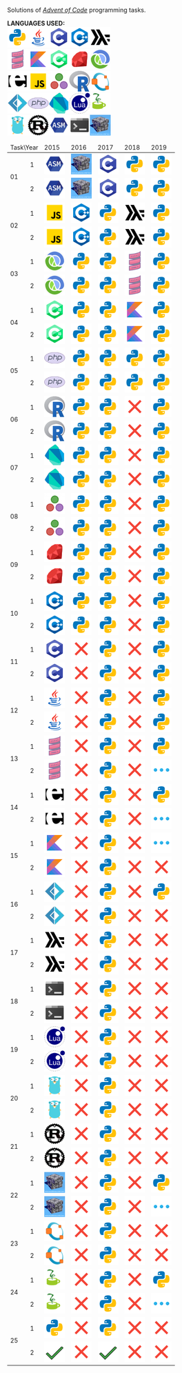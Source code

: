 Solutions  of <cite>[Advent of Code][1]</cite> programming tasks.

**LANGUAGES USED:**<br>
<img src="misc/images/py.png" width="48" height="48"><img src="misc/images/java.png" width="48" height="48"><img src="misc/images/c.png" width="48" height="48"><img src="misc/images/cpp.png" width="48" height="48"><img src="misc/images/hs.png" width="48" height="48"><br>
<img src="misc/images/scala.png" width="48" height="48"><img src="misc/images/kt.png" width="48" height="48"><img src="misc/images/cs.png" width="48" height="48"><img src="misc/images/rb.png" width="48" height="48"><img src="misc/images/clj.png" width="48" height="48"><br>
<img src="misc/images/erl.png" width="48" height="48"><img src="misc/images/js.png" width="48" height="48"><img src="misc/images/jl.png" width="48" height="48"><img src="misc/images/r.png" width="48" height="48"><img src="misc/images/m.png" width="48" height="48"><br>
<img src="misc/images/fs.png" width="48" height="48"><img src="misc/images/php.png" width="48" height="48"><img src="misc/images/dart.png" width="48" height="48"><img src="misc/images/lua.png" width="48" height="48"><img src="misc/images/jy.png" width="48" height="48"><br>
<img src="misc/images/go.png" width="48" height="48"><img src="misc/images/rs.png" width="48" height="48"><img src="misc/images/asm.png" width="48" height="48"><img src="misc/images/sh.png" width="48" height="48"><img src="misc/images/icn.png" width="48" height="48"><br><table>
<thead>
	<tr>
		<td colspan="2">Task\Year</td>
		<td>2015</td>
		<td>2016</td>
		<td>2017</td>
		<td>2018</td>
		<td>2019</td>
	</tr>
</thead>
<tbody>
	<tr>
		<td rowspan="2">01</td>
		<td>1</td>
		<td><img src="misc/images/asm.png" width="48" height="48"></td>
		<td><img src="misc/images/icn.png" width="48" height="48"></td>
		<td><img src="misc/images/c.png" width="48" height="48"></td>
		<td><img src="misc/images/py.png" width="48" height="48"></td>
		<td><img src="misc/images/py.png" width="48" height="48"></td>
	</tr>
	<tr>
		<td>2</td>
		<td><img src="misc/images/asm.png" width="48" height="48"></td>
		<td><img src="misc/images/icn.png" width="48" height="48"></td>
		<td><img src="misc/images/c.png" width="48" height="48"></td>
		<td><img src="misc/images/py.png" width="48" height="48"></td>
		<td><img src="misc/images/py.png" width="48" height="48"></td>
	</tr>
	<tr>
		<td rowspan="2">02</td>
		<td>1</td>
		<td><img src="misc/images/js.png" width="48" height="48"></td>
		<td><img src="misc/images/cpp.png" width="48" height="48"></td>
		<td><img src="misc/images/py.png" width="48" height="48"></td>
		<td><img src="misc/images/hs.png" width="48" height="48"></td>
		<td><img src="misc/images/py.png" width="48" height="48"></td>
	</tr>
	<tr>
		<td>2</td>
		<td><img src="misc/images/js.png" width="48" height="48"></td>
		<td><img src="misc/images/cpp.png" width="48" height="48"></td>
		<td><img src="misc/images/py.png" width="48" height="48"></td>
		<td><img src="misc/images/hs.png" width="48" height="48"></td>
		<td><img src="misc/images/py.png" width="48" height="48"></td>
	</tr>
	<tr>
		<td rowspan="2">03</td>
		<td>1</td>
		<td><img src="misc/images/clj.png" width="48" height="48"></td>
		<td><img src="misc/images/py.png" width="48" height="48"></td>
		<td><img src="misc/images/py.png" width="48" height="48"></td>
		<td><img src="misc/images/scala.png" width="48" height="48"></td>
		<td><img src="misc/images/py.png" width="48" height="48"></td>
	</tr>
	<tr>
		<td>2</td>
		<td><img src="misc/images/clj.png" width="48" height="48"></td>
		<td><img src="misc/images/py.png" width="48" height="48"></td>
		<td><img src="misc/images/py.png" width="48" height="48"></td>
		<td><img src="misc/images/scala.png" width="48" height="48"></td>
		<td><img src="misc/images/py.png" width="48" height="48"></td>
	</tr>
	<tr>
		<td rowspan="2">04</td>
		<td>1</td>
		<td><img src="misc/images/cs.png" width="48" height="48"></td>
		<td><img src="misc/images/py.png" width="48" height="48"></td>
		<td><img src="misc/images/py.png" width="48" height="48"></td>
		<td><img src="misc/images/kt.png" width="48" height="48"></td>
		<td><img src="misc/images/py.png" width="48" height="48"></td>
	</tr>
	<tr>
		<td>2</td>
		<td><img src="misc/images/cs.png" width="48" height="48"></td>
		<td><img src="misc/images/py.png" width="48" height="48"></td>
		<td><img src="misc/images/py.png" width="48" height="48"></td>
		<td><img src="misc/images/kt.png" width="48" height="48"></td>
		<td><img src="misc/images/py.png" width="48" height="48"></td>
	</tr>
	<tr>
		<td rowspan="2">05</td>
		<td>1</td>
		<td><img src="misc/images/php.png" width="48" height="48"></td>
		<td><img src="misc/images/py.png" width="48" height="48"></td>
		<td><img src="misc/images/py.png" width="48" height="48"></td>
		<td><img src="misc/images/py.png" width="48" height="48"></td>
		<td><img src="misc/images/py.png" width="48" height="48"></td>
	</tr>
	<tr>
		<td>2</td>
		<td><img src="misc/images/php.png" width="48" height="48"></td>
		<td><img src="misc/images/py.png" width="48" height="48"></td>
		<td><img src="misc/images/py.png" width="48" height="48"></td>
		<td><img src="misc/images/py.png" width="48" height="48"></td>
		<td><img src="misc/images/py.png" width="48" height="48"></td>
	</tr>
	<tr>
		<td rowspan="2">06</td>
		<td>1</td>
		<td><img src="misc/images/r.png" width="48" height="48"></td>
		<td><img src="misc/images/py.png" width="48" height="48"></td>
		<td><img src="misc/images/py.png" width="48" height="48"></td>
		<td><img src="misc/images/delete-sign.png" width="48" height="48"></td>
		<td><img src="misc/images/py.png" width="48" height="48"></td>
	</tr>
	<tr>
		<td>2</td>
		<td><img src="misc/images/r.png" width="48" height="48"></td>
		<td><img src="misc/images/py.png" width="48" height="48"></td>
		<td><img src="misc/images/py.png" width="48" height="48"></td>
		<td><img src="misc/images/delete-sign.png" width="48" height="48"></td>
		<td><img src="misc/images/py.png" width="48" height="48"></td>
	</tr>
	<tr>
		<td rowspan="2">07</td>
		<td>1</td>
		<td><img src="misc/images/dart.png" width="48" height="48"></td>
		<td><img src="misc/images/py.png" width="48" height="48"></td>
		<td><img src="misc/images/py.png" width="48" height="48"></td>
		<td><img src="misc/images/delete-sign.png" width="48" height="48"></td>
		<td><img src="misc/images/py.png" width="48" height="48"></td>
	</tr>
	<tr>
		<td>2</td>
		<td><img src="misc/images/dart.png" width="48" height="48"></td>
		<td><img src="misc/images/py.png" width="48" height="48"></td>
		<td><img src="misc/images/py.png" width="48" height="48"></td>
		<td><img src="misc/images/delete-sign.png" width="48" height="48"></td>
		<td><img src="misc/images/py.png" width="48" height="48"></td>
	</tr>
	<tr>
		<td rowspan="2">08</td>
		<td>1</td>
		<td><img src="misc/images/jl.png" width="48" height="48"></td>
		<td><img src="misc/images/py.png" width="48" height="48"></td>
		<td><img src="misc/images/py.png" width="48" height="48"></td>
		<td><img src="misc/images/delete-sign.png" width="48" height="48"></td>
		<td><img src="misc/images/py.png" width="48" height="48"></td>
	</tr>
	<tr>
		<td>2</td>
		<td><img src="misc/images/jl.png" width="48" height="48"></td>
		<td><img src="misc/images/py.png" width="48" height="48"></td>
		<td><img src="misc/images/py.png" width="48" height="48"></td>
		<td><img src="misc/images/delete-sign.png" width="48" height="48"></td>
		<td><img src="misc/images/py.png" width="48" height="48"></td>
	</tr>
	<tr>
		<td rowspan="2">09</td>
		<td>1</td>
		<td><img src="misc/images/rb.png" width="48" height="48"></td>
		<td><img src="misc/images/py.png" width="48" height="48"></td>
		<td><img src="misc/images/py.png" width="48" height="48"></td>
		<td><img src="misc/images/delete-sign.png" width="48" height="48"></td>
		<td><img src="misc/images/py.png" width="48" height="48"></td>
	</tr>
	<tr>
		<td>2</td>
		<td><img src="misc/images/rb.png" width="48" height="48"></td>
		<td><img src="misc/images/py.png" width="48" height="48"></td>
		<td><img src="misc/images/py.png" width="48" height="48"></td>
		<td><img src="misc/images/delete-sign.png" width="48" height="48"></td>
		<td><img src="misc/images/py.png" width="48" height="48"></td>
	</tr>
	<tr>
		<td rowspan="2">10</td>
		<td>1</td>
		<td><img src="misc/images/cpp.png" width="48" height="48"></td>
		<td><img src="misc/images/py.png" width="48" height="48"></td>
		<td><img src="misc/images/py.png" width="48" height="48"></td>
		<td><img src="misc/images/delete-sign.png" width="48" height="48"></td>
		<td><img src="misc/images/py.png" width="48" height="48"></td>
	</tr>
	<tr>
		<td>2</td>
		<td><img src="misc/images/cpp.png" width="48" height="48"></td>
		<td><img src="misc/images/py.png" width="48" height="48"></td>
		<td><img src="misc/images/py.png" width="48" height="48"></td>
		<td><img src="misc/images/delete-sign.png" width="48" height="48"></td>
		<td><img src="misc/images/py.png" width="48" height="48"></td>
	</tr>
	<tr>
		<td rowspan="2">11</td>
		<td>1</td>
		<td><img src="misc/images/c.png" width="48" height="48"></td>
		<td><img src="misc/images/delete-sign.png" width="48" height="48"></td>
		<td><img src="misc/images/py.png" width="48" height="48"></td>
		<td><img src="misc/images/delete-sign.png" width="48" height="48"></td>
		<td><img src="misc/images/py.png" width="48" height="48"></td>
	</tr>
	<tr>
		<td>2</td>
		<td><img src="misc/images/c.png" width="48" height="48"></td>
		<td><img src="misc/images/delete-sign.png" width="48" height="48"></td>
		<td><img src="misc/images/py.png" width="48" height="48"></td>
		<td><img src="misc/images/delete-sign.png" width="48" height="48"></td>
		<td><img src="misc/images/py.png" width="48" height="48"></td>
	</tr>
	<tr>
		<td rowspan="2">12</td>
		<td>1</td>
		<td><img src="misc/images/java.png" width="48" height="48"></td>
		<td><img src="misc/images/delete-sign.png" width="48" height="48"></td>
		<td><img src="misc/images/py.png" width="48" height="48"></td>
		<td><img src="misc/images/delete-sign.png" width="48" height="48"></td>
		<td><img src="misc/images/py.png" width="48" height="48"></td>
	</tr>
	<tr>
		<td>2</td>
		<td><img src="misc/images/java.png" width="48" height="48"></td>
		<td><img src="misc/images/delete-sign.png" width="48" height="48"></td>
		<td><img src="misc/images/py.png" width="48" height="48"></td>
		<td><img src="misc/images/delete-sign.png" width="48" height="48"></td>
		<td><img src="misc/images/py.png" width="48" height="48"></td>
	</tr>
	<tr>
		<td rowspan="2">13</td>
		<td>1</td>
		<td><img src="misc/images/scala.png" width="48" height="48"></td>
		<td><img src="misc/images/delete-sign.png" width="48" height="48"></td>
		<td><img src="misc/images/py.png" width="48" height="48"></td>
		<td><img src="misc/images/delete-sign.png" width="48" height="48"></td>
		<td><img src="misc/images/py.png" width="48" height="48"></td>
	</tr>
	<tr>
		<td>2</td>
		<td><img src="misc/images/scala.png" width="48" height="48"></td>
		<td><img src="misc/images/delete-sign.png" width="48" height="48"></td>
		<td><img src="misc/images/py.png" width="48" height="48"></td>
		<td><img src="misc/images/delete-sign.png" width="48" height="48"></td>
		<td><img src="misc/images/more.png" width="48" height="48"></td>
	</tr>
	<tr>
		<td rowspan="2">14</td>
		<td>1</td>
		<td><img src="misc/images/erl.png" width="48" height="48"></td>
		<td><img src="misc/images/delete-sign.png" width="48" height="48"></td>
		<td><img src="misc/images/py.png" width="48" height="48"></td>
		<td><img src="misc/images/delete-sign.png" width="48" height="48"></td>
		<td><img src="misc/images/py.png" width="48" height="48"></td>
	</tr>
	<tr>
		<td>2</td>
		<td><img src="misc/images/erl.png" width="48" height="48"></td>
		<td><img src="misc/images/delete-sign.png" width="48" height="48"></td>
		<td><img src="misc/images/py.png" width="48" height="48"></td>
		<td><img src="misc/images/delete-sign.png" width="48" height="48"></td>
		<td><img src="misc/images/more.png" width="48" height="48"></td>
	</tr>
	<tr>
		<td rowspan="2">15</td>
		<td>1</td>
		<td><img src="misc/images/kt.png" width="48" height="48"></td>
		<td><img src="misc/images/delete-sign.png" width="48" height="48"></td>
		<td><img src="misc/images/py.png" width="48" height="48"></td>
		<td><img src="misc/images/delete-sign.png" width="48" height="48"></td>
		<td><img src="misc/images/more.png" width="48" height="48"></td>
	</tr>
	<tr>
		<td>2</td>
		<td><img src="misc/images/kt.png" width="48" height="48"></td>
		<td><img src="misc/images/delete-sign.png" width="48" height="48"></td>
		<td><img src="misc/images/py.png" width="48" height="48"></td>
		<td><img src="misc/images/delete-sign.png" width="48" height="48"></td>
		<td><img src="misc/images/delete-sign.png" width="48" height="48"></td>
	</tr>
	<tr>
		<td rowspan="2">16</td>
		<td>1</td>
		<td><img src="misc/images/fs.png" width="48" height="48"></td>
		<td><img src="misc/images/delete-sign.png" width="48" height="48"></td>
		<td><img src="misc/images/py.png" width="48" height="48"></td>
		<td><img src="misc/images/delete-sign.png" width="48" height="48"></td>
		<td><img src="misc/images/py.png" width="48" height="48"></td>
	</tr>
	<tr>
		<td>2</td>
		<td><img src="misc/images/fs.png" width="48" height="48"></td>
		<td><img src="misc/images/delete-sign.png" width="48" height="48"></td>
		<td><img src="misc/images/py.png" width="48" height="48"></td>
		<td><img src="misc/images/delete-sign.png" width="48" height="48"></td>
		<td><img src="misc/images/delete-sign.png" width="48" height="48"></td>
	</tr>
	<tr>
		<td rowspan="2">17</td>
		<td>1</td>
		<td><img src="misc/images/hs.png" width="48" height="48"></td>
		<td><img src="misc/images/delete-sign.png" width="48" height="48"></td>
		<td><img src="misc/images/py.png" width="48" height="48"></td>
		<td><img src="misc/images/delete-sign.png" width="48" height="48"></td>
		<td><img src="misc/images/delete-sign.png" width="48" height="48"></td>
	</tr>
	<tr>
		<td>2</td>
		<td><img src="misc/images/hs.png" width="48" height="48"></td>
		<td><img src="misc/images/delete-sign.png" width="48" height="48"></td>
		<td><img src="misc/images/py.png" width="48" height="48"></td>
		<td><img src="misc/images/delete-sign.png" width="48" height="48"></td>
		<td><img src="misc/images/delete-sign.png" width="48" height="48"></td>
	</tr>
	<tr>
		<td rowspan="2">18</td>
		<td>1</td>
		<td><img src="misc/images/sh.png" width="48" height="48"></td>
		<td><img src="misc/images/delete-sign.png" width="48" height="48"></td>
		<td><img src="misc/images/py.png" width="48" height="48"></td>
		<td><img src="misc/images/delete-sign.png" width="48" height="48"></td>
		<td><img src="misc/images/delete-sign.png" width="48" height="48"></td>
	</tr>
	<tr>
		<td>2</td>
		<td><img src="misc/images/sh.png" width="48" height="48"></td>
		<td><img src="misc/images/delete-sign.png" width="48" height="48"></td>
		<td><img src="misc/images/py.png" width="48" height="48"></td>
		<td><img src="misc/images/delete-sign.png" width="48" height="48"></td>
		<td><img src="misc/images/delete-sign.png" width="48" height="48"></td>
	</tr>
	<tr>
		<td rowspan="2">19</td>
		<td>1</td>
		<td><img src="misc/images/lua.png" width="48" height="48"></td>
		<td><img src="misc/images/delete-sign.png" width="48" height="48"></td>
		<td><img src="misc/images/py.png" width="48" height="48"></td>
		<td><img src="misc/images/delete-sign.png" width="48" height="48"></td>
		<td><img src="misc/images/delete-sign.png" width="48" height="48"></td>
	</tr>
	<tr>
		<td>2</td>
		<td><img src="misc/images/lua.png" width="48" height="48"></td>
		<td><img src="misc/images/delete-sign.png" width="48" height="48"></td>
		<td><img src="misc/images/py.png" width="48" height="48"></td>
		<td><img src="misc/images/delete-sign.png" width="48" height="48"></td>
		<td><img src="misc/images/delete-sign.png" width="48" height="48"></td>
	</tr>
	<tr>
		<td rowspan="2">20</td>
		<td>1</td>
		<td><img src="misc/images/go.png" width="48" height="48"></td>
		<td><img src="misc/images/delete-sign.png" width="48" height="48"></td>
		<td><img src="misc/images/py.png" width="48" height="48"></td>
		<td><img src="misc/images/delete-sign.png" width="48" height="48"></td>
		<td><img src="misc/images/delete-sign.png" width="48" height="48"></td>
	</tr>
	<tr>
		<td>2</td>
		<td><img src="misc/images/go.png" width="48" height="48"></td>
		<td><img src="misc/images/delete-sign.png" width="48" height="48"></td>
		<td><img src="misc/images/py.png" width="48" height="48"></td>
		<td><img src="misc/images/delete-sign.png" width="48" height="48"></td>
		<td><img src="misc/images/delete-sign.png" width="48" height="48"></td>
	</tr>
	<tr>
		<td rowspan="2">21</td>
		<td>1</td>
		<td><img src="misc/images/rs.png" width="48" height="48"></td>
		<td><img src="misc/images/delete-sign.png" width="48" height="48"></td>
		<td><img src="misc/images/py.png" width="48" height="48"></td>
		<td><img src="misc/images/delete-sign.png" width="48" height="48"></td>
		<td><img src="misc/images/delete-sign.png" width="48" height="48"></td>
	</tr>
	<tr>
		<td>2</td>
		<td><img src="misc/images/rs.png" width="48" height="48"></td>
		<td><img src="misc/images/delete-sign.png" width="48" height="48"></td>
		<td><img src="misc/images/py.png" width="48" height="48"></td>
		<td><img src="misc/images/delete-sign.png" width="48" height="48"></td>
		<td><img src="misc/images/delete-sign.png" width="48" height="48"></td>
	</tr>
	<tr>
		<td rowspan="2">22</td>
		<td>1</td>
		<td><img src="misc/images/icn.png" width="48" height="48"></td>
		<td><img src="misc/images/delete-sign.png" width="48" height="48"></td>
		<td><img src="misc/images/py.png" width="48" height="48"></td>
		<td><img src="misc/images/delete-sign.png" width="48" height="48"></td>
		<td><img src="misc/images/py.png" width="48" height="48"></td>
	</tr>
	<tr>
		<td>2</td>
		<td><img src="misc/images/icn.png" width="48" height="48"></td>
		<td><img src="misc/images/delete-sign.png" width="48" height="48"></td>
		<td><img src="misc/images/py.png" width="48" height="48"></td>
		<td><img src="misc/images/delete-sign.png" width="48" height="48"></td>
		<td><img src="misc/images/more.png" width="48" height="48"></td>
	</tr>
	<tr>
		<td rowspan="2">23</td>
		<td>1</td>
		<td><img src="misc/images/m.png" width="48" height="48"></td>
		<td><img src="misc/images/delete-sign.png" width="48" height="48"></td>
		<td><img src="misc/images/py.png" width="48" height="48"></td>
		<td><img src="misc/images/delete-sign.png" width="48" height="48"></td>
		<td><img src="misc/images/delete-sign.png" width="48" height="48"></td>
	</tr>
	<tr>
		<td>2</td>
		<td><img src="misc/images/m.png" width="48" height="48"></td>
		<td><img src="misc/images/delete-sign.png" width="48" height="48"></td>
		<td><img src="misc/images/py.png" width="48" height="48"></td>
		<td><img src="misc/images/delete-sign.png" width="48" height="48"></td>
		<td><img src="misc/images/delete-sign.png" width="48" height="48"></td>
	</tr>
	<tr>
		<td rowspan="2">24</td>
		<td>1</td>
		<td><img src="misc/images/jy.png" width="48" height="48"></td>
		<td><img src="misc/images/delete-sign.png" width="48" height="48"></td>
		<td><img src="misc/images/py.png" width="48" height="48"></td>
		<td><img src="misc/images/delete-sign.png" width="48" height="48"></td>
		<td><img src="misc/images/py.png" width="48" height="48"></td>
	</tr>
	<tr>
		<td>2</td>
		<td><img src="misc/images/jy.png" width="48" height="48"></td>
		<td><img src="misc/images/delete-sign.png" width="48" height="48"></td>
		<td><img src="misc/images/py.png" width="48" height="48"></td>
		<td><img src="misc/images/delete-sign.png" width="48" height="48"></td>
		<td><img src="misc/images/more.png" width="48" height="48"></td>
	</tr>
	<tr>
		<td rowspan="2">25</td>
		<td>1</td>
		<td><img src="misc/images/py.png" width="48" height="48"></td>
		<td><img src="misc/images/delete-sign.png" width="48" height="48"></td>
		<td><img src="misc/images/py.png" width="48" height="48"></td>
		<td><img src="misc/images/delete-sign.png" width="48" height="48"></td>
		<td><img src="misc/images/delete-sign.png" width="48" height="48"></td>
	</tr>
	<tr>
		<td>2</td>
		<td><img src="misc/images/checkmark.png" width="48" height="48"></td>
		<td><img src="misc/images/delete-sign.png" width="48" height="48"></td>
		<td><img src="misc/images/checkmark.png" width="48" height="48"></td>
		<td><img src="misc/images/delete-sign.png" width="48" height="48"></td>
		<td><img src="misc/images/delete-sign.png" width="48" height="48"></td>
	</tr>
</tbody>
</table>

[1]: https://adventofcode.com/
